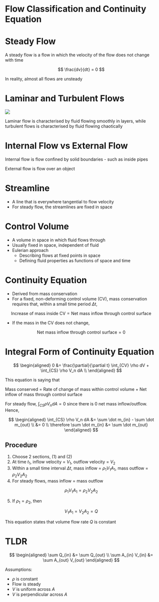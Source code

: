 # Flow Classification and Continuity Equation

# Steady Flow

A steady flow is a flow in which the velocity of the flow does not change with time

$$
\frac{dv}{dt} = 0
$$

In reality, almost all flows are unsteady

# Laminar and Turbulent Flows

![](https://clqtg10snjb14i85u49wifbv-wpengine.netdna-ssl.com/wp-content/uploads/2020/04/laminar-and-turbulent-flow.png)

Laminar flow is characterised by fluid flowing smoothly in layers, while turbulent flows is characterised by fluid flowing chaotically

# Internal Flow vs External Flow

Internal flow is flow confined by solid boundaries - such as inside pipes

External flow is flow over an object 

# Streamline

- A line that is everywhere tangential to flow velocity
- For steady flow, the streamlines are fixed in space

# Control Volume

- A volume in space in which fluid flows through
- Usually fixed in space, independent of fluid
- Eulerian approach
    - Describing flows at fixed points in space
    - Defining fluid properties as functions of space and time

# Continuity Equation

- Derived from mass conservation
- For a fixed, non-deforming control volume (CV), mass conservation requires that, within a small time period $\Delta t$,

$$
\text{Increase of mass inside CV} = \text{Net mass inflow through control surface}
$$

- If the mass in the CV does not change,

$$
\text{Net mass inflow through control surface} = 0
$$

# Integral Form of Continuity Equation

$$
\begin{aligned}
0 &= \frac{\partial}{\partial t} \int_{CV} \rho dV + \int_{CS} \rho V_n dA \\ 
\end{aligned}
$$

This equation is saying that

Mass conserved = Rate of change of mass within control volume + Net inflow of mass through control surface

For steady flow, $\int_{CS} \rho V_n dA = 0$ since there is 0 net mass inflow/outflow. Hence,

$$
\begin{aligned}
\int_{CS} \rho V_n dA &= \sum \dot m_{in} - \sum \dot m_{out} \\ 
&= 0 \\
\therefore \sum \dot m_{in} &= \sum \dot m_{out}
\end{aligned}
$$

## Procedure

1. Choose 2 sections, (1) and (2)
2. At time $t_1$, inflow velocity = $V_1$, outflow velocity = $V_2$
3. Within a small time interval $\Delta t$, mass inflow = $\rho_1 V_1 A_1$, mass outflow = $\rho_2 V_2 A_2$
4. For steady flows, mass inflow = mass outflow

$$
\rho_1 V_1 A_1 = \rho_2 V_2 A_2
$$

5. If $\rho_1 = \rho_2$, then 

$$
V_1 A_1 = V_2 A_2 = Q
$$

This equation states that volume flow rate $Q$ is constant

# TLDR

$$
\begin{aligned}
\sum Q_{in} &= \sum Q_{out} \\
\sum A_{in} V_{in} &= \sum A_{out} V_{out}
\end{aligned}
$$

Assumptions:

- $\rho$ is constant
- Flow is steady
- $V$ is uniform across $A$
- $V$ is perpendicular across $A$